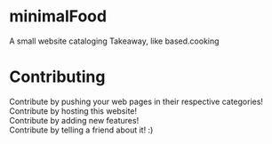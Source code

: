 # minimalFood
A small website cataloging Takeaway, like based.cooking

# Contributing
Contribute by pushing your web pages in their respective categories!  
Contribute by hosting this website!  
Contribute by adding new features!  
Contribute by telling a friend about it! :)  
